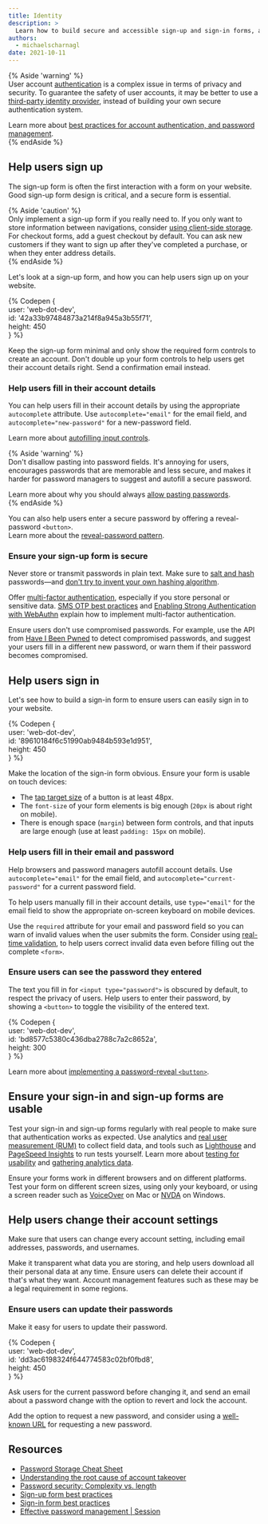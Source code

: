 ```yaml
---
title: Identity
description: >
  Learn how to build secure and accessible sign-up and sign-in forms, and find out how to help users change their account settings.
authors:
  - michaelscharnagl
date: 2021-10-11
---
```


{% Aside 'warning' %}  
User account [authentication](https://cheatsheetseries.owasp.org/cheatsheets/Authentication_Cheat_Sheet.html) 
is a complex issue in terms of privacy and security. 
To guarantee the safety of user accounts, it may be better to use a 
[third-party identity provider](/sign-up-form-best-practices/#federated-login), 
instead of building your own secure authentication system.

Learn more about 
[best practices for account authentication, and password management](https://cloud.google.com/blog/products/identity-security/account-authentication-and-password-management-best-practices).  
{% endAside %}

## Help users sign up

The sign-up form is often the first interaction with a form on your website. 
Good sign-up form design is critical, and a secure form is essential. 

{% Aside 'caution' %}  
Only implement a sign-up form if you really need to. 
If you only want to store information between navigations, 
consider [using client-side storage](/storage-for-the-web/). 
For checkout forms, add a guest checkout by default. 
You can ask new customers if they want to sign up after they've completed a purchase, 
or when they enter address details.  
{% endAside %}

Let's look at a sign-up form, and how you can help users sign up on your website.

{% Codepen {  
  user: 'web-dot-dev',  
  id: '42a33b97484873a214f8a945a3b55f71',  
  height: 450  
} %}

Keep the sign-up form minimal and only show the required form controls to create an account. 
Don't double up your form controls to help users get their account details right. 
Send a confirmation email instead.

### Help users fill in their account details

You can help users fill in their account details by using the appropriate `autocomplete` attribute. 
Use `autocomplete="email"` for the email field, and `autocomplete="new-password"` for a new-password field. 

Learn more about [autofilling input controls](/learn/forms/autofill).

{% Aside 'warning' %}  
Don't disallow pasting into password fields. 
It's annoying for users, encourages passwords that are memorable and less secure, 
and makes it harder for password managers to suggest and autofill a secure password.

Learn more about why you should always 
[allow pasting passwords](https://www.ncsc.gov.uk/blog-post/let-them-paste-passwords).  
{% endAside %}

You can also help users enter a secure password by offering a reveal-password `<button>`.  
Learn more about the [reveal-password pattern](/learn/forms/javascript#ensure-users-can-see-the-password-they-entered).

### Ensure your sign-up form is secure

Never store or transmit passwords in plain text. 
Make sure to [salt and hash](https://cheatsheetseries.owasp.org/cheatsheets/Password_Storage_Cheat_Sheet.html#Use_a_cryptographically_strong_credential-specific_salt) 
passwords—and [don't try to invent your own hashing algorithm](https://www.schneier.com/blog/archives/2011/04/schneiers_law.html).

Offer [multi-factor authentication](https://cheatsheetseries.owasp.org/cheatsheets/Multifactor_Authentication_Cheat_Sheet.html), 
especially if you store personal or sensitive data. 
[SMS OTP best practices](/sms-otp-form) and 
[Enabling Strong Authentication with WebAuthn](https://developers.google.com/web/updates/2018/05/webauthn) 
explain how to implement multi-factor authentication.

Ensure users don't use compromised passwords. 
For example, use the API from [Have I Been Pwned](https://haveibeenpwned.com/API/v3) 
to detect compromised passwords, 
and suggest your users fill in a different new password, 
or warn them if their password becomes compromised.

## Help users sign in

Let's see how to build a sign-in form to ensure users can easily sign in to your website.

{% Codepen {  
  user: 'web-dot-dev',  
  id: '89610184f6c51990ab9484b593e1d951',  
  height: 450  
} %}

Make the location of the sign-in form obvious. 
Ensure your form is usable on touch devices:

-  The [tap target size](https://web.dev/accessible-tap-targets/) of a button is at least 48px.
-  The `font-size` of your form elements is big enough (`20px` is about right on mobile).
-  There is enough space (`margin`) between form controls, and that inputs are large enough (use at least `padding: 15px` on mobile).

### Help users fill in their email and password

Help browsers and password managers autofill account details. 
Use `autocomplete="email"` for the email field, 
and `autocomplete="current-password"` for a current password field.

To help users manually fill in their account details, use `type="email"` 
for the email field to show the appropriate on-screen keyboard on mobile devices. 

Use the `required` attribute for your email and password field so you can warn of invalid values when the user submits the form. 
Consider using [real-time validation](/learn/forms/javascript#ensure-users-are-notified-about-errors-in-real-time), 
to help users correct invalid data even before filling out the complete `<form>`.

### Ensure users can see the password they entered

The text you fill in for `<input type="password">` is obscured by default, 
to respect the privacy of users. 
Help users to enter their password, 
by showing a `<button>` to toggle the visibility of the entered text.

{% Codepen {  
  user: 'web-dot-dev',  
  id: 'bd8577c5380c436dba2788c7a2c8652a',  
  height: 300  
} %}

Learn more about 
[implementing a password-reveal `<button>`](/learn/forms/javascript/#ensure-users-can-see-the-password-they-entered).

## Ensure your sign-in and sign-up forms are usable

Test your sign-in and sign-up forms regularly with real people to make sure that authentication works as expected. 
Use analytics and [real user measurement (RUM)](/user-centric-performance-metrics/) to collect field data, 
and tools such as [Lighthouse](https://developers.google.com/web/tools/lighthouse/) 
and [PageSpeed Insights](https://developers.google.com/speed/pagespeed/insights/) to run tests yourself. 
Learn more about [testing for usability](/learn/forms/usability-testing) and 
[gathering analytics data](/learn/forms/data).

Ensure your forms work in different browsers and on different platforms. 
Test your form on different screen sizes, using only your keyboard, 
or using a screen reader such as 
[VoiceOver](https://www.youtube.com/watch?v=5R-6WvAihms&list=PLNYkxOF6rcICWx0C9LVWWVqvHlYJyqw7g&index=6) on Mac or 
[NVDA](https://www.nvaccess.org/) on Windows.

## Help users change their account settings

Make sure that users can change every account setting, 
including email addresses, passwords, and usernames.

Make it transparent what data you are storing, 
and help users download all their personal data at any time. 
Ensure users can delete their account if that's what they want. 
Account management features such as these may be a legal requirement in some regions.

### Ensure users can update their passwords

Make it easy for users to update their password.

{% Codepen {  
  user: 'web-dot-dev',  
  id: 'dd3ac6198324f644774583c02bf0fbd8',  
  height: 450  
} %}

Ask users for the current password before changing it, 
and send an email about a password change with the option to revert and lock the account.  

Add the option to request a new password, 
and consider using a [well-known URL](/change-password-url/) for requesting a new password.

## Resources

-  [Password Storage Cheat Sheet](https://cheatsheetseries.owasp.org/cheatsheets/Password_Storage_Cheat_Sheet.html)
-  [Understanding the root cause of account takeover](https://security.googleblog.com/2017/11/new-research-understanding-root-cause.html)
-  [Password security: Complexity vs. length](https://resources.infosecinstitute.com/topic/password-security-complexity-vs-length/)
-  [Sign-up form best practices](/sign-up-form-best-practices)
-  [Sign-in form best practices](/sign-in-form-best-practices)
-  [Effective password management | Session](https://www.youtube.com/watch?v=4Ve2kw_AN84)
